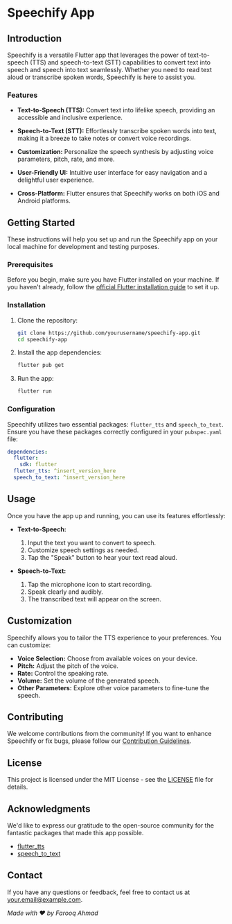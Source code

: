 # Speechify App

## Introduction

Speechify is a versatile Flutter app that leverages the power of text-to-speech (TTS) and speech-to-text (STT) capabilities to convert text into speech and speech into text seamlessly. Whether you need to read text aloud or transcribe spoken words, Speechify is here to assist you.

### Features

- **Text-to-Speech (TTS):** Convert text into lifelike speech, providing an accessible and inclusive experience.

- **Speech-to-Text (STT):** Effortlessly transcribe spoken words into text, making it a breeze to take notes or convert voice recordings.

- **Customization:** Personalize the speech synthesis by adjusting voice parameters, pitch, rate, and more.

- **User-Friendly UI:** Intuitive user interface for easy navigation and a delightful user experience.

- **Cross-Platform:** Flutter ensures that Speechify works on both iOS and Android platforms.

## Getting Started

These instructions will help you set up and run the Speechify app on your local machine for development and testing purposes.

### Prerequisites

Before you begin, make sure you have Flutter installed on your machine. If you haven't already, follow the [official Flutter installation guide](https://flutter.dev/docs/get-started/install) to set it up.

### Installation

1. Clone the repository:

   ```bash
   git clone https://github.com/yourusername/speechify-app.git
   cd speechify-app
   ```

2. Install the app dependencies:

   ```bash
   flutter pub get
   ```

3. Run the app:

   ```bash
   flutter run
   ```

### Configuration

Speechify utilizes two essential packages: `flutter_tts` and `speech_to_text`. Ensure you have these packages correctly configured in your `pubspec.yaml` file:

```yaml
dependencies:
  flutter:
    sdk: flutter
  flutter_tts: ^insert_version_here
  speech_to_text: ^insert_version_here
```

## Usage

Once you have the app up and running, you can use its features effortlessly:

- **Text-to-Speech:**
  1. Input the text you want to convert to speech.
  2. Customize speech settings as needed.
  3. Tap the "Speak" button to hear your text read aloud.

- **Speech-to-Text:**
  1. Tap the microphone icon to start recording.
  2. Speak clearly and audibly.
  3. The transcribed text will appear on the screen.

## Customization

Speechify allows you to tailor the TTS experience to your preferences. You can customize:

- **Voice Selection:** Choose from available voices on your device.
- **Pitch:** Adjust the pitch of the voice.
- **Rate:** Control the speaking rate.
- **Volume:** Set the volume of the generated speech.
- **Other Parameters:** Explore other voice parameters to fine-tune the speech.

## Contributing

We welcome contributions from the community! If you want to enhance Speechify or fix bugs, please follow our [Contribution Guidelines](CONTRIBUTING.md).

## License

This project is licensed under the MIT License - see the [LICENSE](LICENSE) file for details.

## Acknowledgments

We'd like to express our gratitude to the open-source community for the fantastic packages that made this app possible.

- [flutter_tts](https://pub.dev/packages/flutter_tts)
- [speech_to_text](https://pub.dev/packages/speech_to_text)

## Contact

If you have any questions or feedback, feel free to contact us at [your.email@example.com](mailto:farooqahmad.see.com).


*Made with ❤️ by Farooq Ahmad*
